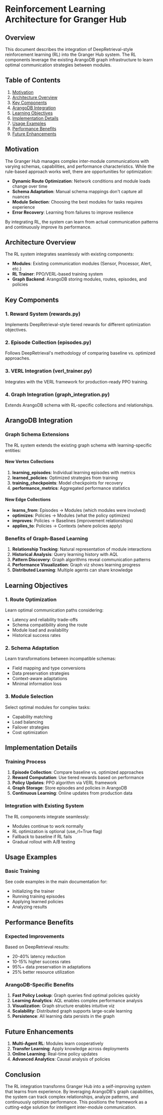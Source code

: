 # Reinforcement Learning Architecture for Granger Hub

## Overview

This document describes the integration of DeepRetrieval-style reinforcement learning (RL) into the Granger Hub system. The RL components leverage the existing ArangoDB graph infrastructure to learn optimal communication strategies between modules.

## Table of Contents

1. [Motivation](#motivation)
2. [Architecture Overview](#architecture-overview)
3. [Key Components](#key-components)
4. [ArangoDB Integration](#arangodb-integration)
5. [Learning Objectives](#learning-objectives)
6. [Implementation Details](#implementation-details)
7. [Usage Examples](#usage-examples)
8. [Performance Benefits](#performance-benefits)
9. [Future Enhancements](#future-enhancements)

## Motivation

The Granger Hub manages complex inter-module communications with varying schemas, capabilities, and performance characteristics. While the rule-based approach works well, there are opportunities for optimization:

- **Dynamic Route Optimization**: Network conditions and module loads change over time
- **Schema Adaptation**: Manual schema mappings don't capture all nuances
- **Module Selection**: Choosing the best modules for tasks requires experience
- **Error Recovery**: Learning from failures to improve resilience

By integrating RL, the system can learn from actual communication patterns and continuously improve its performance.

## Architecture Overview

The RL system integrates seamlessly with existing components:

- **Modules**: Existing communication modules (Sensor, Processor, Alert, etc.)
- **RL Trainer**: PPO/VERL-based training system
- **Graph Backend**: ArangoDB storing modules, routes, episodes, and policies

## Key Components

### 1. Reward System (rewards.py)

Implements DeepRetrieval-style tiered rewards for different optimization objectives.

### 2. Episode Collection (episodes.py)

Follows DeepRetrieval's methodology of comparing baseline vs. optimized approaches.

### 3. VERL Integration (verl_trainer.py)

Integrates with the VERL framework for production-ready PPO training.

### 4. Graph Integration (graph_integration.py)

Extends ArangoDB schema with RL-specific collections and relationships.

## ArangoDB Integration

### Graph Schema Extensions

The RL system extends the existing graph schema with learning-specific entities:

#### New Vertex Collections

1. **learning_episodes**: Individual learning episodes with metrics
2. **learned_policies**: Optimized strategies from training
3. **training_checkpoints**: Model checkpoints for recovery
4. **performance_metrics**: Aggregated performance statistics

#### New Edge Collections

- **learns_from**: Episodes → Modules (which modules were involved)
- **optimizes**: Policies → Modules (what the policy optimizes)
- **improves**: Policies → Baselines (improvement relationships)
- **applies_to**: Policies → Contexts (where policies apply)

### Benefits of Graph-Based Learning

1. **Relationship Tracking**: Natural representation of module interactions
2. **Historical Analysis**: Query learning history with AQL
3. **Pattern Discovery**: Graph algorithms reveal communication patterns
4. **Performance Visualization**: Graph viz shows learning progress
5. **Distributed Learning**: Multiple agents can share knowledge

## Learning Objectives

### 1. Route Optimization

Learn optimal communication paths considering:
- Latency and reliability trade-offs
- Schema compatibility along the route
- Module load and availability
- Historical success rates

### 2. Schema Adaptation

Learn transformations between incompatible schemas:
- Field mapping and type conversions
- Data preservation strategies
- Context-aware adaptations
- Minimal information loss

### 3. Module Selection

Select optimal modules for complex tasks:
- Capability matching
- Load balancing
- Failover strategies
- Cost optimization

## Implementation Details

### Training Process

1. **Episode Collection**: Compare baseline vs. optimized approaches
2. **Reward Computation**: Use tiered rewards based on performance
3. **Policy Updates**: PPO algorithm via VERL framework
4. **Graph Storage**: Store episodes and policies in ArangoDB
5. **Continuous Learning**: Online updates from production data

### Integration with Existing System

The RL components integrate seamlessly:
- Modules continue to work normally
- RL optimization is optional (use_rl=True flag)
- Fallback to baseline if RL fails
- Gradual rollout with A/B testing

## Usage Examples

### Basic Training

See code examples in the main documentation for:
- Initializing the trainer
- Running training episodes
- Applying learned policies
- Analyzing results

## Performance Benefits

### Expected Improvements

Based on DeepRetrieval results:
- 20-40% latency reduction
- 10-15% higher success rates
- 95%+ data preservation in adaptations
- 25% better resource utilization

### ArangoDB-Specific Benefits

1. **Fast Policy Lookup**: Graph queries find optimal policies quickly
2. **Learning Analytics**: AQL enables complex performance analysis
3. **Visualization**: Graph structure enables intuitive viz
4. **Scalability**: Distributed graph supports large-scale learning
5. **Persistence**: All learning data persists in the graph

## Future Enhancements

1. **Multi-Agent RL**: Modules learn cooperatively
2. **Transfer Learning**: Apply knowledge across deployments
3. **Online Learning**: Real-time policy updates
4. **Advanced Analytics**: Causal analysis of policies

## Conclusion

The RL integration transforms Granger Hub into a self-improving system that learns from experience. By leveraging ArangoDB's graph capabilities, the system can track complex relationships, analyze patterns, and continuously optimize performance. This positions the framework as a cutting-edge solution for intelligent inter-module communication.
